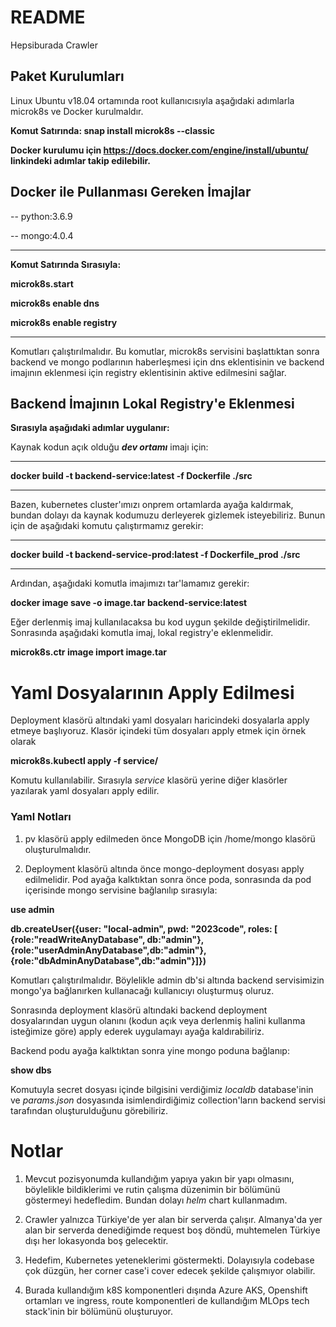 # README

Hepsiburada Crawler

## Paket Kurulumları
Linux Ubuntu v18.04 ortamında root kullanıcısıyla aşağıdaki adımlarla microk8s ve Docker kurulmaldır. 

**Komut Satırında: snap install microk8s --classic**

**Docker kurulumu için https://docs.docker.com/engine/install/ubuntu/ linkindeki adımlar takip edilebilir.**

## Docker ile Pullanması Gereken İmajlar
-- python:3.6.9

-- mongo:4.0.4

--------------------------------

**Komut Satırında Sırasıyla:** 

**microk8s.start**

**microk8s enable dns**

**microk8s enable registry**

--------------------------------

Komutları çalıştırılmalıdır. Bu komutlar, microk8s servisini başlattıktan sonra backend ve mongo podlarının haberleşmesi için dns eklentisinin ve backend imajının eklenmesi için registry eklentisinin aktive edilmesini sağlar.

## Backend İmajının Lokal Registry'e Eklenmesi

**Sırasıyla aşağıdaki adımlar uygulanır:**

Kaynak kodun açık olduğu ***dev ortamı*** imajı için: 

----------------------------------------------
**docker build -t backend-service:latest -f Dockerfile ./src**

----------------------------------------------

Bazen, kubernetes cluster'ımızı onprem ortamlarda ayağa kaldırmak, bundan dolayı da kaynak kodumuzu derleyerek gizlemek isteyebiliriz. Bunun için de aşağıdaki komutu çalıştırmamız gerekir:

----------------------------------------------
**docker build -t backend-service-prod:latest -f Dockerfile_prod ./src**

----------------------------------------------

Ardından, aşağıdaki komutla imajımızı tar'lamamız gerekir:

**docker image save -o image.tar backend-service:latest**

Eğer derlenmiş imaj kullanılacaksa bu kod uygun şekilde değiştirilmelidir. Sonrasında aşağıdaki komutla imaj, lokal registry'e eklenmelidir.

**microk8s.ctr image import image.tar**

# Yaml Dosyalarının Apply Edilmesi

Deployment klasörü altındaki yaml dosyaları haricindeki dosyalarla apply etmeye başlıyoruz. Klasör içindeki tüm dosyaları apply etmek için örnek olarak

**microk8s.kubectl apply -f service/**

Komutu kullanılabilir. Sırasıyla *service* klasörü yerine diğer klasörler yazılarak yaml dosyaları apply edilir.

### Yaml Notları

1) pv klasörü apply edilmeden önce MongoDB için /home/mongo klasörü oluşturulmalıdır.

2) Deployment klasörü altında önce mongo-deployment dosyası apply edilmelidir. Pod ayağa kalktıktan sonra önce poda, sonrasında da pod içerisinde mongo servisine bağlanılıp sırasıyla:

**use admin**

**db.createUser({user: "local-admin", pwd: "2023code", roles: [ {role:"readWriteAnyDatabase", db:"admin"},{role:"userAdminAnyDatabase",db:"admin"}, {role:"dbAdminAnyDatabase",db:"admin"}]})**

Komutları çalıştırılmalıdır. Böylelikle admin db'si altında backend servisimizin mongo'ya bağlanırken kullanacağı kullanıcıyı oluşturmuş oluruz.

Sonrasında deployment klasörü altındaki backend deployment dosyalarından uygun olanını (kodun açık veya derlenmiş halini kullanma isteğimize göre) apply ederek uygulamayı ayağa kaldırabiliriz.

Backend podu ayağa kalktıktan sonra yine mongo poduna bağlanıp:

**show dbs**

Komutuyla secret dosyası içinde bilgisini verdiğimiz *localdb* database'inin ve *params.json* dosyasında isimlendirdiğimiz collection'ların backend servisi tarafından oluşturulduğunu görebiliriz.

# Notlar

1) Mevcut pozisyonumda kullandığım yapıya yakın bir yapı olmasını, böylelikle bildiklerimi ve rutin çalışma düzenimin bir bölümünü göstermeyi hedefledim. Bundan dolayı *helm* chart kullanmadım.

2) Crawler yalnızca Türkiye'de yer alan bir serverda çalışır. Almanya'da yer alan bir serverda denediğimde request boş döndü, muhtemelen Türkiye dışı her lokasyonda boş gelecektir.

3) Hedefim, Kubernetes yeteneklerimi göstermekti. Dolayısıyla codebase çok düzgün, her corner case'i cover edecek şekilde çalışmıyor olabilir.

4) Burada kullandığım k8S komponentleri dışında Azure AKS, Openshift ortamları ve ingress, route komponentleri de kullandığım MLOps tech stack'inin bir bölümünü oluşturuyor.



